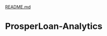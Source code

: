 [README.md](https://github.com/johnn203/ProsperLoan-Analytics/files/9695432/README.md)
# ProsperLoan-Analytics
